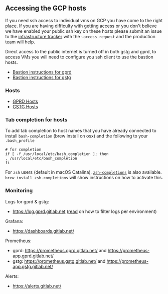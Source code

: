 ## Accessing the GCP hosts

If you need ssh access to individual vms on GCP you have come to the right
place. If you are having difficulty with getting access or you don't believe we
have enabled your public ssh key on these hosts please submit an issue to the
[infrastructure tracker](https://gitlab.com/gitlab-com/infrastructure) with the
`~access_request` and the production team will help.

Direct access to the public internet is turned off in both gstg and gprd, to
access VMs you will need to configure you ssh client to use the bastion hosts.

* [Bastion instructions for gprd](../bastions/gprd-bastions.md)
* [Bastion instructions for gstg](../bastions/gstg-bastions.md)

### Hosts

* [GPRD Hosts](https://dashboards.gitlab.net/d/fasrTtKik/hosts?panelId=2&orgId=1&tab=time%20range&var-environment=gprd&var-prometheus=prometheus-01-inf-gprd)
* [GSTG Hosts](https://dashboards.gitlab.net/d/fasrTtKik/hosts?panelId=2&orgId=1&tab=time%20range&var-environment=gstg&var-prometheus=prometheus-01-inf-gstg)

### Tab completion for hosts

To add tab completion to host names that you have already connected to install
`bash-completion` (brew install on osx) and the following to your
`.bash_profile`

```
# for completion
if [ -f /usr/local/etc/bash_completion ]; then
. /usr/local/etc/bash_completion
fi
```

For `zsh` users (default in macOS Catalina),
[`zsh-completions`](https://github.com/zsh-users/zsh-completions) is
also available. `brew install zsh-completions` will show instructions on
how to activate this.

### Monitoring

Logs for gprd & gstg:

* <https://log.gprd.gitlab.net> ([read](../logging#searching-logs) on how to filter logs per environment)

Grafana:

* <https://dashboards.gitlab.net/>

Prometheus:

* gprd: <https://prometheus.gprd.gitlab.net/> and <https://prometheus-app.gprd.gitlab.net/>
* gstg: <https://prometheus.gstg.gitlab.net/> and <https://prometheus-app.gstg.gitlab.net/>

Alerts:

* <https://alerts.gitlab.net/>

